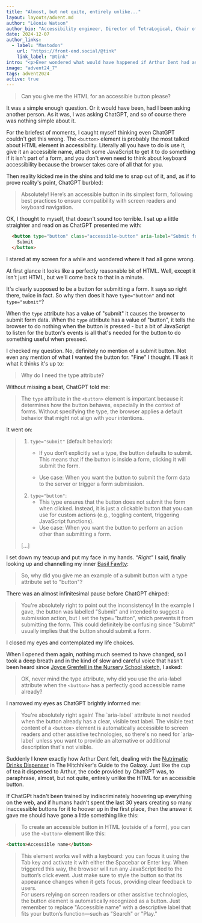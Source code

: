 ```yaml
---
title: "Almost, but not quite, entirely unlike..."
layout: layouts/advent.md
author: "Léonie Watson"
author_bio: "Accessibility engineer, Director of TetraLogical, Chair of W3C Board of Directors, W3C WebApps co-Chair, writer and speaker, screen reader user, tequila drinker and crime fiction junkie."
date: 2024-12-07
author_links:
  - label: "Mastodon"
    url: "https://front-end.social/@tink"
    link_label: "@tink"
intro: "<p>Ever wondered what would have happened if Arthur Dent had asked the Nutrimatic Drinks Dispenser for some HTML, instead of a cup of tea?</p>"
image: "advent24_7"
tags: advent2024
active: true
---
```


<blockquote class="blockquote-no-quotes highlight">Can you give me the HTML for an accessible button please?</blockquote>

It was a simple enough question. Or it would have been, had I been asking another person. As it was, I was asking ChatGPT, and so of course there was nothing simple about it.

For the briefest of moments, I caught myself thinking even ChatGPT couldn't get this wrong. The `<button>` element is probably the most talked about HTML element in accessibility. Literally all you have to do is use it, give it an accessible name, attach some JavaScript to get it to do something if it isn't part of a form, and you don't even need to think about keyboard accessibility because the browser takes care of all that for you.

Then reality kicked me in the shins and told me to snap out of it, and, as if to prove reality's point, ChatGPT burbled:

<blockquote class="blockquote-no-quotes highlight">Absolutely! Here’s an accessible button in its simplest form, following best practices to ensure compatibility with screen readers and keyboard navigation.</blockquote>

OK, I thought to myself, that doesn't sound too terrible. I sat up a little straighter and read on as ChatGPT presented me with: 

```html
  <button type="button" class="accessible-button" aria-label="Submit form">
    Submit
  </button>
```

I stared at my screen for a while and wondered where it had all gone wrong.

At first glance it looks like a perfectly reasonable bit of HTML. Well, except it isn't just HTML, but we'll come back to that in a minute.

It's clearly supposed to be a button for submitting a form. It says so right there, twice in fact. So why then does it have `type="button"` and not `type="submit"`?

When the `type` attribute has a value of "submit" it causes the browser to submit form data. When the `type` attribute has a value of "button", it tells the browser to do nothing when the button is pressed - but a bit of JavaScript to listen for the button's events is all that's needed for the button to do something useful when pressed.

I checked my question. No, definitely no mention of a submit button. Not even any mention of what I wanted the button for. "Fine" I thought. I'll ask it what it thinks it's up to:

<blockquote class="blockquote-no-quotes highlight">Why do I need the type attribute?</blockquote>

Without missing a beat, ChatGPT told me:

<blockquote class="blockquote-no-quotes highlight">The <code>type</code> attribute in the <code>&lt;button&gt;</code> element is important because it determines how the button behaves, especially in the context of forms. Without specifying the type, the browser applies a default behavior that might not align with your intentions.</blockquote>

It went on:

<blockquote class="blockquote-no-quotes highlight"><ol><li><code>type="submit"</code> (default behavior):

* If you don’t explicitly set a type, the button defaults to submit. This means that if the button is inside a form, clicking it will submit the form.

* Use case: When you want the button to submit the form data to the server or trigger a form submission.

</li>

<li><code>type="button"</code>:

  * This type ensures that the button does not submit the form when clicked. Instead, it is just a clickable button that you can use for custom actions (e.g., toggling content, triggering JavaScript functions).
  * Use case: When you want the button to perform an action other than submitting a form.
  
  </li>
</ol>
[…]
</blockquote>

I set down my teacup and put my face in my hands. *“Right”* I said, finally looking up and channelling my inner [Basil Fawlty](https://youtu.be/gy7xPCImMXk?t=46):

<blockquote class="blockquote-no-quotes highlight">So, why did you give me an example of a submit button with a type attribute set to "button"?</blockquote>

There was an almost infinitesimal pause before ChatGPT chirped:

<blockquote class="blockquote-no-quotes highlight">You're absolutely right to point out the inconsistency! In the example I gave, the button was labelled "Submit" and intended to suggest a submission action, but I set the type="button", which prevents it from submitting the form. This could definitely be confusing since "Submit" usually implies that the button should submit a form.</blockquote>

I closed my eyes and contemplated my life choices.

When I opened them again, nothing much seemed to have changed, so I took a deep breath and in the kind of slow and careful voice that hasn't been heard since [Joyce Grenfell in the Nursery School sketch](https://www.youtube.com/watch?v=ZXhHFgDRNBQ), I asked:

<blockquote class="blockquote-no-quotes highlight">OK, never mind the type attribute, why did you use the aria-label attribute when the <code>&lt;button&gt;</code> has a perfectly good accessible name already?</blockquote>

I narrowed my eyes as ChatGPT brightly informed me:

<blockquote class="blockquote-no-quotes highlight">You're absolutely right again! The `aria-label` attribute is not needed when the button already has a clear, visible text label. The visible text content of a <code>&lt;button&gt;</code> element is automatically accessible to screen readers and other assistive technologies, so there's no need for `aria-label` unless you want to provide an alternative or additional description that's not visible.</blockquote>

Suddenly I knew exactly how Arthur Dent felt, dealing with the [Nutrimatic Drinks Dispenser](https://www.youtube.com/watch?v=eAswvg60FnY) in The Hitchhiker's Guide to the Galaxy. Just like the cup of tea it dispensed to Arthur, the code provided by ChatGPT was, to paraphrase, almost, but not quite, entirely unlike the HTML for an accessible button.

If ChatGPt hadn't been trained by indiscriminately hoovering up everything on the web, and if humans hadn't spent the last 30 years creating so many inaccessible buttons for it to hoover up in the first place, then the answer it gave me should have gone a little something like this:

<blockquote class="blockquote-no-quotes highlight">To create an accessible button in HTML (outside of a form), you can use the <code>&lt;button&gt;</code> element like this:</blockquote>

```html
<button>Accessible name</button>
```

<blockquote class="blockquote-no-quotes highlight">This element works well with a keyboard: you can focus it using the Tab key and activate it with either the Spacebar or Enter key. When triggered this way, the browser will run any JavaScript tied to the button’s click event. Just make sure to style the button so that its appearance changes when it gets focus, providing clear feedback to users.
<br>
For users relying on screen readers or other assistive technologies, the button element is automatically recognized as a button. Just remember to replace "Accessible name" with a descriptive label that fits your button’s function—such as "Search" or "Play."</blockquote>

